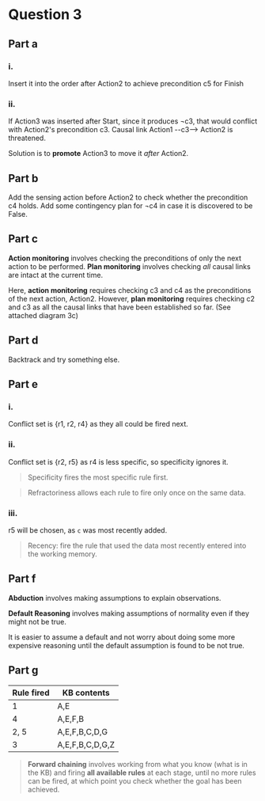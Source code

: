 # Question 3
## Part a
### i.
Insert it into the order after Action2 to achieve precondition c5 for Finish

### ii.
If Action3 was inserted after Start, since it produces ¬c3, that would conflict with Action2's precondition c3. Causal link Action1 --c3--> Action2 is threatened.

Solution is to **promote** Action3 to move it *after* Action2.

## Part b
Add the sensing action before Action2 to check whether the precondition c4 holds. Add some contingency plan for ¬c4 in case it is discovered to be False.

## Part c
**Action monitoring** involves checking the preconditions of only the next action to be performed. **Plan monitoring** involves checking *all* causal links are intact at the current time.

Here, **action monitoring** requires checking c3 and c4 as the preconditions of the next action, Action2. However, **plan monitoring** requires checking c2 and c3 as all the causal links that have been established so far. (See attached diagram 3c)

## Part d
Backtrack and try something else.

## Part e
### i.
Conflict set is {r1, r2, r4} as they all could be fired next.

### ii.
Conflict set is {r2, r5} as r4 is less specific, so specificity ignores it.

>Specificity fires the most specific rule first.

>Refractoriness allows each rule to fire only once on the same data.

### iii.
r5 will be chosen, as `c` was most recently added.

>Recency: fire the rule that used the data most recently entered into the working memory.

## Part f
**Abduction** involves making assumptions to explain observations.

**Default Reasoning** involves making assumptions of normality even if they might not be true.

It is easier to assume a default and not worry about doing some more expensive reasoning until the default assumption is found to be not true.

## Part g
| Rule fired | KB contents   |
|------------|---------------|
|1           |A,E            |
|4           |A,E,F,B        |
|2, 5        |A,E,F,B,C,D,G  |
|3           |A,E,F,B,C,D,G,Z|

>**Forward chaining** involves working from what you know (what is in the KB) and firing **all available rules** at each stage, until no more rules can be fired, at which point you check whether the goal has been achieved.
